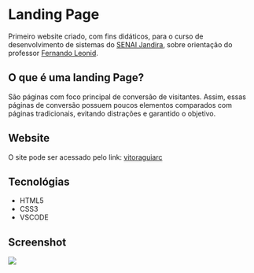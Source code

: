 # Landing Page
Primeiro website criado, com fins didáticos, para o curso de desenvolvimento de sistemas do [SENAI Jandira](https://jandira.sp.senai.br/), sobre orientação do professor [Fernando Leonid](https://github.com/fernandoleonid).

## O que é uma landing Page?
São páginas com foco principal de conversão de visitantes. Assim, essas páginas de conversão possuem poucos elementos comparados com páginas tradicionais, evitando distrações e garantido o objetivo.

## Website
O site pode ser acessado pelo link: [vitoraguiarc](https://vitoraguiarc.github.io/landing-page-03/)

## Tecnológias
* HTML5
* CSS3
* VSCODE

## Screenshot
![](print.png)

